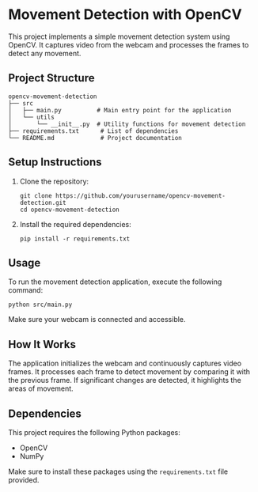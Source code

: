 # Movement Detection with OpenCV

This project implements a simple movement detection system using OpenCV. It captures video from the webcam and processes the frames to detect any movement.

## Project Structure

```
opencv-movement-detection
├── src
│   ├── main.py          # Main entry point for the application
│   └── utils
│       └── __init__.py  # Utility functions for movement detection
├── requirements.txt      # List of dependencies
└── README.md             # Project documentation
```

## Setup Instructions

1. Clone the repository:
   ```
   git clone https://github.com/yourusername/opencv-movement-detection.git
   cd opencv-movement-detection
   ```

2. Install the required dependencies:
   ```
   pip install -r requirements.txt
   ```

## Usage

To run the movement detection application, execute the following command:

```
python src/main.py
```

Make sure your webcam is connected and accessible.

## How It Works

The application initializes the webcam and continuously captures video frames. It processes each frame to detect movement by comparing it with the previous frame. If significant changes are detected, it highlights the areas of movement.

## Dependencies

This project requires the following Python packages:

- OpenCV
- NumPy

Make sure to install these packages using the `requirements.txt` file provided.